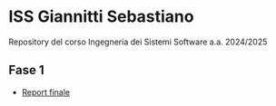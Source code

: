 # ISS Giannitti Sebastiano
Repository del corso Ingegneria dei Sistemi Software a.a. 2024/2025

<h2 id="Fase1">Fase 1</h2>  

* [Report finale](Fase1ISS25-GiannittiSebastiano.pdf)
